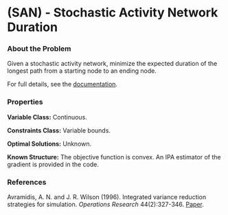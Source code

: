 # (SAN) - Stochastic Activity Network Duration

### About the Problem

Given a stochastic activity network, minimize the expected duration of the longest path from a starting node to an ending node.

For full details, see the [documentation](https://github.com/simopt-admin/simopt/tree/master/Problems/SAN/SAN_Duration.pdf).

### Properties

**Variable Class:** Continuous.

**Constraints Class:** Variable bounds.

**Optimal Solutions:** Unknown.

**Known Structure:** The objective function is convex. An IPA estimator of the gradient is provided in the code.

### References
Avramidis, A. N. and J. R. Wilson (1996). Integrated variance reduction strategies for simulation. *Operations Research* 44(2):327-346.
[Paper](https://pubsonline.informs.org/doi/10.1287/opre.44.2.327).


